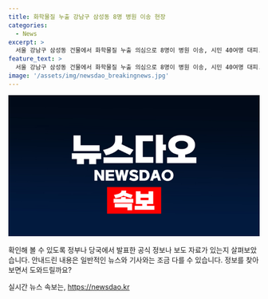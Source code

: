 ```yaml
---
title: 화학물질 누출 강남구 삼성동 8명 병원 이송 현장
categories:
  - News
excerpt: >
  서울 강남구 삼성동 건물에서 화학물질 누출 의심으로 8명이 병원 이송, 시민 40여명 대피. 소방·경찰 화학구조대 파견, 시민 진입 통제. 누출 기체 조사 중. #화학물질 #누출 #강남구
feature_text: >
  서울 강남구 삼성동 건물에서 화학물질 누출 의심으로 8명이 병원 이송, 시민 40여명 대피. 소방·경찰 화학구조대 파견, 시민 진입 통제. 누출 기체 조사 중. #화학물질 #누출 #강남구
image: '/assets/img/newsdao_breakingnews.jpg'
---
```


<p><img src="/assets/img/newsdao_breakingnews.jpg" alt="implanttips 속보" /></p>

<p>확인해 볼 수 있도록 정부나 당국에서 발표한 공식 정보나 보도 자료가 있는지 살펴보았습니다. 안내드린 내용은 일반적인 뉴스와 기사와는 조금 다를 수 있습니다. 정보를 찾아보면서 도와드릴까요?</p>
실시간 뉴스 속보는, <a href="https://newsdao.kr" rel="dofollow">https://newsdao.kr</a>


